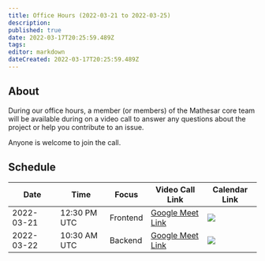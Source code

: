 ```yaml
---
title: Office Hours (2022-03-21 to 2022-03-25)
description: 
published: true
date: 2022-03-17T20:25:59.489Z
tags: 
editor: markdown
dateCreated: 2022-03-17T20:25:59.489Z
---
```


## About

During our office hours, a member (or members) of the Mathesar core team will be available during on a video call to answer any questions about the project or help you contribute to an issue. 

Anyone is welcome to join the call.

## Schedule

| Date | Time | Focus | Video Call Link | Calendar Link |
|-|-|-|-|-|
| 2022-03-21 | 12:30 PM UTC | Frontend | [Google Meet Link](https://meet.google.com/axz-matu-agm) | <a target="_blank" href="https://calendar.google.com/event?action=TEMPLATE&amp;tmeid=N3YxOGRyNmNjdm8wOG41NW5ocHB2N3N2cm4gY192ZTFpOW01aHZ0NW9hbHZka3VoczNvODFpOEBn&amp;tmsrc=c_ve1i9m5hvt5oalvdkuhs3o81i8%40group.calendar.google.com"><img border="0" src="https://www.google.com/calendar/images/ext/gc_button1_en.gif"></a> |
| 2022-03-22 | 10:30 AM UTC | Backend | [Google Meet Link](https://meet.google.com/cbc-ibxe-sfc) | <a target="_blank" href="https://calendar.google.com/event?action=TEMPLATE&amp;tmeid=NWQ2MXVpbXFtamRvZWllbjQxNDBjM3A5MnMgY192ZTFpOW01aHZ0NW9hbHZka3VoczNvODFpOEBn&amp;tmsrc=c_ve1i9m5hvt5oalvdkuhs3o81i8%40group.calendar.google.com"><img border="0" src="https://www.google.com/calendar/images/ext/gc_button1_en.gif"></a> |